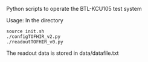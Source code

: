 Python scripts to operate the BTL-KCU105 test system

Usage: 
In the directory 
```
source init.sh
./configTOFHIR_v2.py
./readoutTOFHIR_v0.py
```


The readout data is stored in data/datafile<data>.txt
